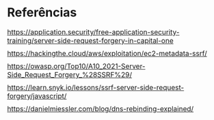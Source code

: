 # Referências

<div style="font-size: 16px;margin-bottom: 10px">
    <a href="https://application.security/free-application-security-training/server-side-request-forgery-in-capital-one​">https://application.security/free-application-security-training/server-side-request-forgery-in-capital-one​</a>
</div>

<div style="font-size: 16px;margin-bottom: 10px">
    <a href="https://hackingthe.cloud/aws/exploitation/ec2-metadata-ssrf/​">https://hackingthe.cloud/aws/exploitation/ec2-metadata-ssrf/​</a>
</div>

<div style="font-size: 16px;margin-bottom: 10px">
    <a href="https://owasp.org/Top10/A10_2021-Server-Side_Request_Forgery_%28SSRF%29/​">https://owasp.org/Top10/A10_2021-Server-Side_Request_Forgery_%28SSRF%29/​</a>
</div>

<div style="font-size: 16px;margin-bottom: 10px">
    <a href="https://learn.snyk.io/lessons/ssrf-server-side-request-forgery/javascript/​​">https://learn.snyk.io/lessons/ssrf-server-side-request-forgery/javascript/​</a>
</div>

<div style="font-size: 16px;margin-bottom: 10px">
    <a href="https://danielmiessler.com/blog/dns-rebinding-explained/​​">https://danielmiessler.com/blog/dns-rebinding-explained/​​</a>
</div>